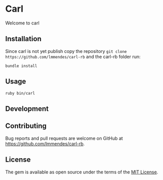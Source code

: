 # Carl

Welcome to carl

## Installation

Since carl is not yet publish copy the repository `git clone https://github.com/lmmendes/carl-rb` and the carl-rb folder run:

```
bundle install
```

## Usage

```
ruby bin/carl
```

## Development


## Contributing

Bug reports and pull requests are welcome on GitHub at https://github.com/lmmendes/carl-rb.

## License

The gem is available as open source under the terms of the [MIT License](https://opensource.org/licenses/MIT).
